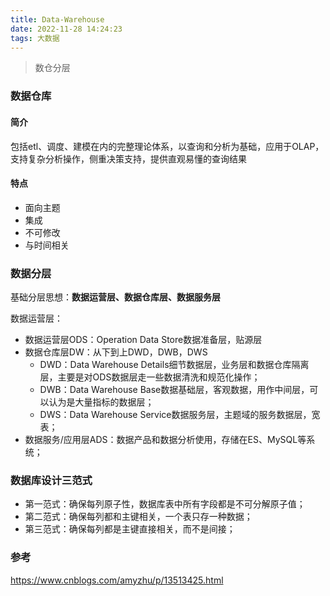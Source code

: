 ```yaml
---
title: Data-Warehouse
date: 2022-11-28 14:24:23
tags: 大数据
---
```


> 数仓分层

<!-- more -->

### 数据仓库

#### 简介

包括etl、调度、建模在内的完整理论体系，以查询和分析为基础，应用于OLAP，支持复杂分析操作，侧重决策支持，提供直观易懂的查询结果

#### 特点

* 面向主题
* 集成
* 不可修改
* 与时间相关

### 数据分层

基础分层思想：**数据运营层、数据仓库层、数据服务层**

数据运营层：

* 数据运营层ODS：Operation Data Store数据准备层，贴源层
* 数据仓库层DW：从下到上DWD，DWB，DWS
  * DWD：Data Warehouse Details细节数据层，业务层和数据仓库隔离层，主要是对ODS数据层走一些数据清洗和规范化操作；
  * DWB：Data Warehouse Base数据基础层，客观数据，用作中间层，可以认为是大量指标的数据层；
  * DWS：Data Warehouse Service数据服务层，主题域的服务数据层，宽表；
* 数据服务/应用层ADS：数据产品和数据分析使用，存储在ES、MySQL等系统；

### 数据库设计三范式

* 第一范式：确保每列原子性，数据库表中所有字段都是不可分解原子值；
* 第二范式：确保每列都和主键相关，一个表只存一种数据；
* 第三范式：确保每列都是主键直接相关，而不是间接；

### 参考

https://www.cnblogs.com/amyzhu/p/13513425.html
